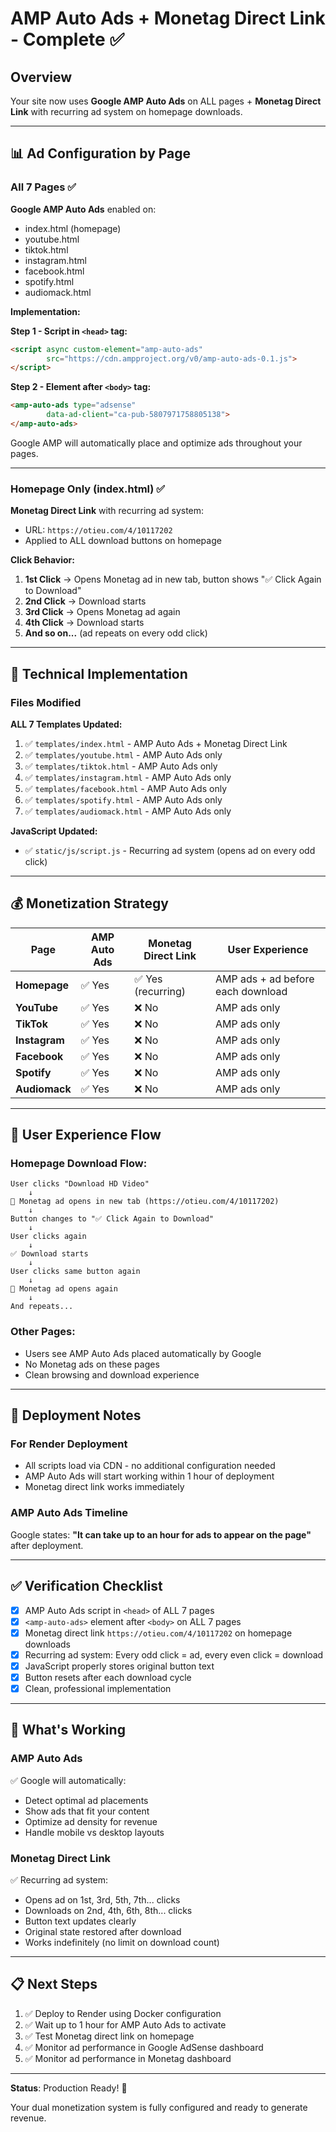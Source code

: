 # AMP Auto Ads + Monetag Direct Link - Complete ✅

## Overview
Your site now uses **Google AMP Auto Ads** on ALL pages + **Monetag Direct Link** with recurring ad system on homepage downloads.

---

## 📊 Ad Configuration by Page

### **All 7 Pages** ✅
**Google AMP Auto Ads** enabled on:
- index.html (homepage)
- youtube.html
- tiktok.html  
- instagram.html
- facebook.html
- spotify.html
- audiomack.html

**Implementation:**

**Step 1 - Script in `<head>` tag:**
```html
<script async custom-element="amp-auto-ads"
        src="https://cdn.ampproject.org/v0/amp-auto-ads-0.1.js">
</script>
```

**Step 2 - Element after `<body>` tag:**
```html
<amp-auto-ads type="adsense"
        data-ad-client="ca-pub-5807971758805138">
</amp-auto-ads>
```

Google AMP will automatically place and optimize ads throughout your pages.

---

### **Homepage Only** (index.html) ✅

**Monetag Direct Link** with recurring ad system:
- URL: `https://otieu.com/4/10117202`
- Applied to ALL download buttons on homepage

**Click Behavior:**
1. **1st Click** → Opens Monetag ad in new tab, button shows "✅ Click Again to Download"
2. **2nd Click** → Download starts
3. **3rd Click** → Opens Monetag ad again
4. **4th Click** → Download starts
5. **And so on...** (ad repeats on every odd click)

---

## 🔧 Technical Implementation

### Files Modified

**ALL 7 Templates Updated:**
1. ✅ `templates/index.html` - AMP Auto Ads + Monetag Direct Link
2. ✅ `templates/youtube.html` - AMP Auto Ads only
3. ✅ `templates/tiktok.html` - AMP Auto Ads only
4. ✅ `templates/instagram.html` - AMP Auto Ads only
5. ✅ `templates/facebook.html` - AMP Auto Ads only
6. ✅ `templates/spotify.html` - AMP Auto Ads only
7. ✅ `templates/audiomack.html` - AMP Auto Ads only

**JavaScript Updated:**
- ✅ `static/js/script.js` - Recurring ad system (opens ad on every odd click)

---

## 💰 Monetization Strategy

| Page | AMP Auto Ads | Monetag Direct Link | User Experience |
|------|--------------|---------------------|-----------------|
| **Homepage** | ✅ Yes | ✅ Yes (recurring) | AMP ads + ad before each download |
| **YouTube** | ✅ Yes | ❌ No | AMP ads only |
| **TikTok** | ✅ Yes | ❌ No | AMP ads only |
| **Instagram** | ✅ Yes | ❌ No | AMP ads only |
| **Facebook** | ✅ Yes | ❌ No | AMP ads only |
| **Spotify** | ✅ Yes | ❌ No | AMP ads only |
| **Audiomack** | ✅ Yes | ❌ No | AMP ads only |

---

## 📝 User Experience Flow

### Homepage Download Flow:
```
User clicks "Download HD Video" 
    ↓
🔴 Monetag ad opens in new tab (https://otieu.com/4/10117202)
    ↓
Button changes to "✅ Click Again to Download"
    ↓
User clicks again
    ↓
✅ Download starts
    ↓
User clicks same button again
    ↓
🔴 Monetag ad opens again
    ↓
And repeats...
```

### Other Pages:
- Users see AMP Auto Ads placed automatically by Google
- No Monetag ads on these pages
- Clean browsing and download experience

---

## 🚀 Deployment Notes

### For Render Deployment
- All scripts load via CDN - no additional configuration needed
- AMP Auto Ads will start working within 1 hour of deployment
- Monetag direct link works immediately

### AMP Auto Ads Timeline
Google states: **"It can take up to an hour for ads to appear on the page"** after deployment.

---

## ✅ Verification Checklist

- [x] AMP Auto Ads script in `<head>` of ALL 7 pages
- [x] `<amp-auto-ads>` element after `<body>` on ALL 7 pages
- [x] Monetag direct link `https://otieu.com/4/10117202` on homepage downloads
- [x] Recurring ad system: Every odd click = ad, every even click = download
- [x] JavaScript properly stores original button text
- [x] Button resets after each download cycle
- [x] Clean, professional implementation

---

## 🎯 What's Working

### AMP Auto Ads
✅ Google will automatically:
- Detect optimal ad placements
- Show ads that fit your content
- Optimize ad density for revenue
- Handle mobile vs desktop layouts

### Monetag Direct Link
✅ Recurring ad system:
- Opens ad on 1st, 3rd, 5th, 7th... clicks
- Downloads on 2nd, 4th, 6th, 8th... clicks
- Button text updates clearly
- Original state restored after download
- Works indefinitely (no limit on download count)

---

## 📋 Next Steps

1. ✅ Deploy to Render using Docker configuration
2. ✅ Wait up to 1 hour for AMP Auto Ads to activate
3. ✅ Test Monetag direct link on homepage
4. ✅ Monitor ad performance in Google AdSense dashboard
5. ✅ Monitor ad performance in Monetag dashboard

---

**Status**: Production Ready! 🎉

Your dual monetization system is fully configured and ready to generate revenue.
